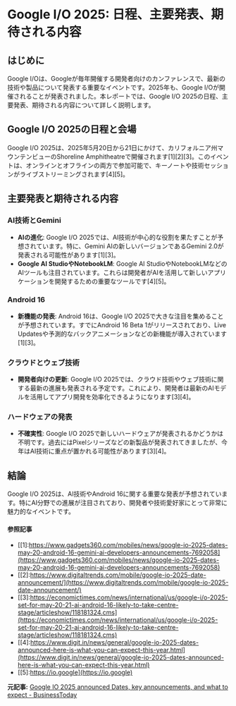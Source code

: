 # Google I/O 2025: 日程、主要発表、期待される内容

## はじめに

Google I/Oは、Googleが毎年開催する開発者向けのカンファレンスで、最新の技術や製品について発表する重要なイベントです。2025年も、Google I/Oが開催されることが発表されました。本レポートでは、Google I/O 2025の日程、主要発表、期待される内容について詳しく説明します。

## Google I/O 2025の日程と会場

Google I/O 2025は、2025年5月20日から21日にかけて、カリフォルニア州マウンテンビューのShoreline Amphitheatreで開催されます[1][2][3]。このイベントは、オンラインとオフラインの両方で参加可能で、キーノートや技術セッションがライブストリーミングされます[4][5]。

## 主要発表と期待される内容

### **AI技術とGemini**

- **AIの進化**: Google I/O 2025では、AI技術が中心的な役割を果たすことが予想されています。特に、Gemini AIの新しいバージョンであるGemini 2.0が発表される可能性があります[1][3]。
- **Google AI StudioやNotebookLM**: Google AI StudioやNotebookLMなどのAIツールも注目されています。これらは開発者がAIを活用して新しいアプリケーションを開発するための重要なツールです[4][5]。

### **Android 16**

- **新機能の発表**: Android 16は、Google I/O 2025で大きな注目を集めることが予想されています。すでにAndroid 16 Beta 1がリリースされており、Live Updatesや予測的なバックアニメーションなどの新機能が導入されています[1][3]。

### **クラウドとウェブ技術**

- **開発者向けの更新**: Google I/O 2025では、クラウド技術やウェブ技術に関する最新の進展も発表される予定です。これにより、開発者は最新のAIモデルを活用してアプリ開発を効率化できるようになります[3][4]。

### **ハードウェアの発表**

- **不確実性**: Google I/O 2025で新しいハードウェアが発表されるかどうかは不明です。過去にはPixelシリーズなどの新製品が発表されてきましたが、今年はAI技術に重点が置かれる可能性があります[3][4]。

## 結論

Google I/O 2025は、AI技術やAndroid 16に関する重要な発表が予想されています。特にAI分野での進展が注目されており、開発者や技術愛好家にとって非常に魅力的なイベントです。

#### 参照記事
- [[1]:https://www.gadgets360.com/mobiles/news/google-io-2025-dates-may-20-android-16-gemini-ai-developers-announcements-7692058](https://www.gadgets360.com/mobiles/news/google-io-2025-dates-may-20-android-16-gemini-ai-developers-announcements-7692058)
- [[2]:https://www.digitaltrends.com/mobile/google-io-2025-date-announcement/](https://www.digitaltrends.com/mobile/google-io-2025-date-announcement/)
- [[3]:https://economictimes.com/news/international/us/google-i/o-2025-set-for-may-20-21-ai-android-16-likely-to-take-centre-stage/articleshow/118181324.cms](https://economictimes.com/news/international/us/google-i/o-2025-set-for-may-20-21-ai-android-16-likely-to-take-centre-stage/articleshow/118181324.cms)
- [[4]:https://www.digit.in/news/general/google-io-2025-dates-announced-here-is-what-you-can-expect-this-year.html](https://www.digit.in/news/general/google-io-2025-dates-announced-here-is-what-you-can-expect-this-year.html)
- [[5]:https://io.google](https://io.google)


**元記事:** [Google IO 2025 announced Dates, key announcements, and what to expect - BusinessToday](https://www.businesstoday.in/technology/news/story/google-io-2025-announced-dates-key-announcements-and-what-to-expect-464543-2025-02-13)
